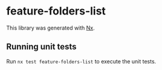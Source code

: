 # feature-folders-list

This library was generated with [Nx](https://nx.dev).

## Running unit tests

Run `nx test feature-folders-list` to execute the unit tests.